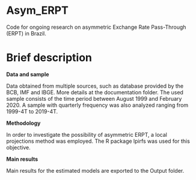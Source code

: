 # Asym_ERPT

Code for ongoing research on asymmetric Exchange Rate Pass-Through (ERPT) in Brazil.

# Brief description

**Data and sample**

Data obtained from multiple sources, such as database provided by the BCB, IMF and IBGE. More details at the documentation folder. The used sample consists of the time period between August 1999 and February 2020. A sample with quarterly frequency was also analyzed ranging from 1999-4T to 2019-4T.

**Methodology**

In order to investigate the possibility of asymmetric ERPT, a local projections method was employed. The R package lpirfs was used for this objective.

**Main results**

Main results for the estimated models are exported to the Output folder.
